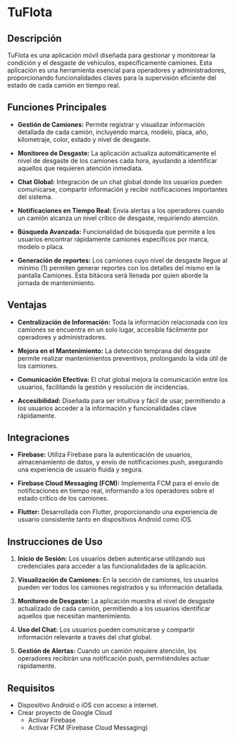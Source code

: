 # TuFlota

## Descripción
TuFlota es una aplicación móvil diseñada para gestionar y monitorear la condición y el desgaste de vehículos, específicamente camiones. Esta aplicación es una herramienta esencial para operadores y administradores, proporcionando funcionalidades claves para la supervisión eficiente del estado de cada camión en tiempo real.

## Funciones Principales

- **Gestión de Camiones:** Permite registrar y visualizar información detallada de cada camión, incluyendo marca, modelo, placa, año, kilometraje, color, estado y nivel de desgaste.

- **Monitoreo de Desgaste:** La aplicación actualiza automáticamente el nivel de desgaste de los camiones cada hora, ayudando a identificar aquellos que requieren atención inmediata.

- **Chat Global:** Integración de un chat global donde los usuarios pueden comunicarse, compartir información y recibir notificaciones importantes del sistema.

- **Notificaciones en Tiempo Real:** Envía alertas a los operadores cuando un camión alcanza un nivel crítico de desgaste, requiriendo atención.

- **Búsqueda Avanzada:** Funcionalidad de búsqueda que permite a los usuarios encontrar rápidamente camiones específicos por marca, modelo o placa.

- **Generación de reportes:** Los camiones cuyo nivel de desgaste llegue al mínimo (1) permiten generar reportes con los detalles del mismo en la pantalla Camiones. Esta bitácora será llenada por quien aborde la jornada de mantenimiento. 

## Ventajas

- **Centralización de Información:** Toda la información relacionada con los camiones se encuentra en un solo lugar, accesible fácilmente por operadores y administradores.

- **Mejora en el Mantenimiento:** La detección temprana del desgaste permite realizar mantenimientos preventivos, prolongando la vida útil de los camiones.

- **Comunicación Efectiva:** El chat global mejora la comunicación entre los usuarios, facilitando la gestión y resolución de incidencias.

- **Accesibilidad:** Diseñada para ser intuitiva y fácil de usar, permitiendo a los usuarios acceder a la información y funcionalidades clave rápidamente.

## Integraciones

- **Firebase:** Utiliza Firebase para la autenticación de usuarios, almacenamiento de datos, y envío de notificaciones push, asegurando una experiencia de usuario fluida y segura.

- **Firebase Cloud Messaging (FCM):** Implementa FCM para el envío de notificaciones en tiempo real, informando a los operadores sobre el estado crítico de los camiones.

- **Flutter:** Desarrollada con Flutter, proporcionando una experiencia de usuario consistente tanto en dispositivos Android como iOS.

## Instrucciones de Uso

1. **Inicio de Sesión:** Los usuarios deben autenticarse utilizando sus credenciales para acceder a las funcionalidades de la aplicación.

2. **Visualización de Camiones:** En la sección de camiones, los usuarios pueden ver todos los camiones registrados y su información detallada.

3. **Monitoreo de Desgaste:** La aplicación muestra el nivel de desgaste actualizado de cada camión, permitiendo a los usuarios identificar aquellos que necesitan mantenimiento.

4. **Uso del Chat:** Los usuarios pueden comunicarse y compartir información relevante a través del chat global.

5. **Gestión de Alertas:** Cuando un camión requiere atención, los operadores recibirán una notificación push, permitiéndoles actuar rápidamente.

## Requisitos

- Dispositivo Android o iOS con acceso a internet.
- Crear proyecto de Google Cloud
  - Activar Firebase
  - Activar FCM (Firebase Cloud Messaging)